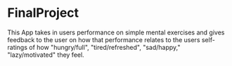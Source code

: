 # FinalProject
This App takes in users performance on simple mental exercises and gives feedback to the user on how that performance relates to the users self-ratings of how "hungry/full", "tired/refreshed", "sad/happy," "lazy/motivated"  they feel. 
